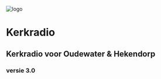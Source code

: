 ![logo](Logo-Oudewater-Hekendorp.jpg)
# Kerkradio
## Kerkradio voor Oudewater & Hekendorp
### versie 3.0
